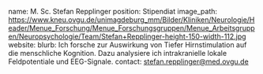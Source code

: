 name: M. Sc. Stefan Repplinger
position: Stipendiat
image_path: https://www.kneu.ovgu.de/unimagdeburg_mm/Bilder/Kliniken/Neurologie/Header/Menue_Forschung/Menue_Forschungsgruppen/Menue_Arbeitsgruppen/Neuropsychologie/Team/Stefan+Repplinger-height-150-width-112.jpg
website:
blurb: Ich forsche zur Auswirkung von Tiefer Hirnstimulation auf die menschliche Kognition. Dazu analysiere ich intrakranielle lokale Feldpotentiale und EEG-Signale.
contact: stefan.repplinger@med.ovgu.de
